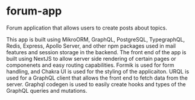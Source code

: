 # forum-app
Forum application that allows users to create posts about topics.

This app is built using MikroORM, GraphQL, PostgreSQL, TypegraphQL, Redis, Express, Apollo Server, and other npm packages used in mail features and session storage in the backend.
The front end of the app is built using NextJS to allow server side rendering of certain pages or componenets and easy routing capabilities. Formik is used for form handling, and Chakra UI is used 
for the styling of the applicaiton. URQL is used for a GraphQL client that allows the front end to fetch data from the server. Graphql codegen is used to easily create hooks and types of the GraphQL queries and mutations.
